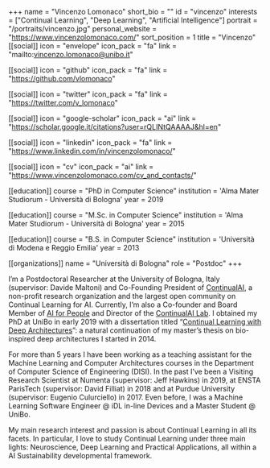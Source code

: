 +++
name = "Vincenzo Lomonaco"
short_bio = ""
id = "vincenzo"
interests = ["Continual Learning", "Deep Learning", "Artificial Intelligence"]
portrait = "/portraits/vincenzo.jpg"
personal_website = "https://www.vincenzolomonaco.com/"
sort_position = 1
title = "Vincenzo"
[[social]]
    icon = "envelope"
    icon_pack = "fa"
    link = "mailto:vincenzo.lomonaco@unibo.it"

[[social]]
    icon = "github"
    icon_pack = "fa"
    link = "https://github.com/vlomonaco"

[[social]]
    icon = "twitter"
    icon_pack = "fa"
    link = "https://twitter.com/v_lomonaco"

[[social]]
    icon = "google-scholar"
    icon_pack = "ai"
    link = "https://scholar.google.it/citations?user=rQLINtQAAAAJ&hl=en"

[[social]]
    icon = "linkedin"
    icon_pack = "fa"
    link = "https://www.linkedin.com/in/vincenzolomonaco/"

[[social]]
    icon = "cv"
    icon_pack = "ai"
    link = "https://www.vincenzolomonaco.com/cv_and_contacts/"

[[education]]
    course = "PhD in Computer Science"
    institution = 'Alma Mater Studiorum - Università di Bologna'
    year = 2019

[[education]]
    course = "M.Sc. in Computer Science"
    institution = 'Alma Mater Studiorum - Università di Bologna'
    year = 2015
    
[[education]]
    course = "B.S. in Computer Science"
    institution = 'Università di Modena e Reggio Emilia'
    year = 2013
   
[[organizations]]
    name = "Università di Bologna"
    role = "Postdoc"
+++

I’m a Postdoctoral Researcher at the University of Bologna, Italy (supervisor: Davide Maltoni) and Co-Founding President of [ContinualAI](https://www.continualai.org/), a non-profit research organization and the largest open community on Continual Learning for AI. Currently, I’m also a Co-founder and Board Member of [AI for People](http://aiforpeople.org/) and Director of the [ContinualAI Lab](https://www.continualai.org/lab/). I obtained my PhD at UniBo in early 2019 with a dissertation titled “[Continual Learning with Deep Architectures](http://amsdottorato.unibo.it/9073/)”: a natural continuation of my master’s thesis on bio-inspired deep architectures I started in 2014.

For more than 5 years I have been working as a teaching assistant for the Machine Learning and Computer Architectures courses in the Department of Computer Science of Engineering (DISI). In the past I’ve been a Visiting Research Scientist at Numenta (supervisor: Jeff Hawkins) in 2019, at ENSTA ParisTech (supervisor: David Filliat) in 2018 and at Purdue University (supervisor: Eugenio Culurciello) in 2017. Even before, I was a Machine Learning Software Engineer @ iDL in-line Devices and a Master Student @ UniBo.

My main research interest and passion is about Continual Learning in all its facets. In particular, I love to study Continual Learning under three main lights: Neuroscience, Deep Learning and Practical Applications, all within a AI Sustainability developmental framework.